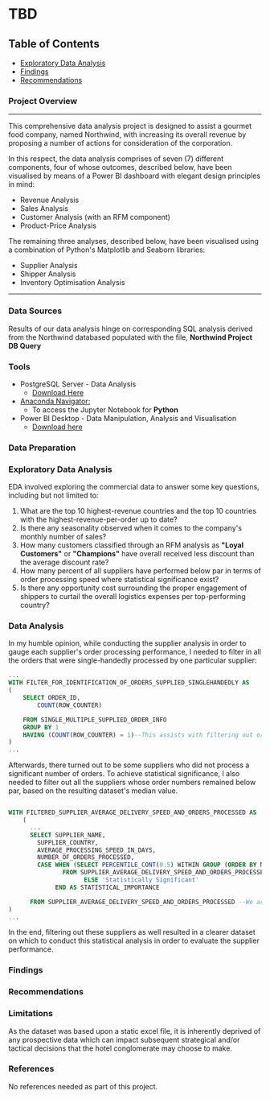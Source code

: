 
# TBD

## Table of Contents

- [Exploratory Data Analysis](#exploratory-data-analysis)
- [Findings](#findings)
- [Recommendations](#recommendations)

### Project Overview
---
This comprehensive data analysis project is designed to assist a gourmet food company, named Northwind, with increasing its overall revenue by proposing a number of actions for consideration of the corporation. 

In this respect, the data analysis comprises of seven (7) different components, four of whose outcomes, described below, have been visualised by means of a Power BI dashboard with elegant design principles in mind:

* Revenue Analysis
* Sales Analysis
* Customer Analysis (with an RFM component)
* Product-Price Analysis

The remaining three analyses, described below, have been visualised using a combination of Python's Matplotlib and Seaborn libraries:

* Supplier Analysis
* Shipper Analysis
* Inventory Optimisation Analysis

****

### Data Sources

Results of our data analysis hinge on corresponding SQL analysis derived from the Northwind databased populated with the file, **Northwind Project DB Query**

### Tools

- PostgreSQL Server - Data Analysis
  - [Download Here](https://www.postgresql.org/download/)
- [Anaconda Navigator: ](https://www.anaconda.com/download)
  - To access the Jupyter Notebook for **Python**
- Power BI Desktop - Data Manipulation, Analysis and Visualisation
  - [Download here](https://www.microsoft.com/en-us/download/details.aspx?id=58494)

### Data Preparation

### Exploratory Data Analysis

EDA involved exploring the commercial data to answer some key questions, including but not limited to:

1. What are the top 10 highest-revenue countries and the top 10 countries with the highest-revenue-per-order up to date?
2. Is there any seasonality observed when it comes to the company's monthly number of sales?
3. How many customers classified through an RFM analysis as **"Loyal Customers"** or **"Champions"** have overall received less discount than the average discount rate?
4. How many percent of all suppliers have performed below par in terms of order processing speed where statistical significance exist?
5. Is there any opportunity cost surrounding the proper engagement of shippers to curtail the overall logistics expenses per top-performing country?

### Data Analysis

In my humble opinion, while conducting the supplier analysis in order to gauge each supplier's order processing performance, I needed to filter in all the orders that were single-handedly processed by one particular supplier:

```sql
...
WITH FILTER_FOR_IDENTIFICATION_OF_ORDERS_SUPPLIED_SINGLEHANDEDLY AS
(
	SELECT ORDER_ID,
		COUNT(ROW_COUNTER)

	FROM SINGLE_MULTIPLE_SUPPLIED_ORDER_INFO
	GROUP BY 1
	HAVING (COUNT(ROW_COUNTER) = 1)--This assists with filtering out orders that have been processed by multiple suppliers, as it introduces complexity into suppliers' order processing performance analysis
) 
...
```
Afterwards, there turned out to be some suppliers who did not process a significant number of orders. To achieve statistical significance, I also needed to filter out all the suppliers whose order numbers remained below par, based on the resulting dataset's median value.

```sql

WITH FILTERED_SUPPLIER_AVERAGE_DELIVERY_SPEED_AND_ORDERS_PROCESSED AS
	(
      ...
      SELECT SUPPLIER_NAME,
		SUPPLIER_COUNTRY,
		AVERAGE_PROCESSING_SPEED_IN_DAYS,
		NUMBER_OF_ORDERS_PROCESSED,
		CASE WHEN (SELECT PERCENTILE_CONT(0.5) WITHIN GROUP (ORDER BY NUMBER_OF_ORDERS_PROCESSED)
 			   FROM SUPPLIER_AVERAGE_DELIVERY_SPEED_AND_ORDERS_PROCESSED)::NUMERIC(10,2) > NUMBER_OF_ORDERS_PROCESSED THEN 'Statistically Insignificant'
                     ELSE 'Statistically Significant'
		     END AS STATISTICAL_IMPORTANCE

      FROM SUPPLIER_AVERAGE_DELIVERY_SPEED_AND_ORDERS_PROCESSED --We are only taking into account the suppliers that have processed a 'significant' number of orders
) 
...
```
In the end, filtering out these suppliers as well resulted in a clearer dataset on which to conduct this statistical analysis in order to evaluate the supplier performance.

### Findings

### Recommendations

### Limitations

As the dataset was based upon a static excel file, it is inherently deprived of any prospective data which can impact subsequent strategical and/or tactical decisions that the hotel conglomerate may choose to make.

### References

No references needed as part of this project.
